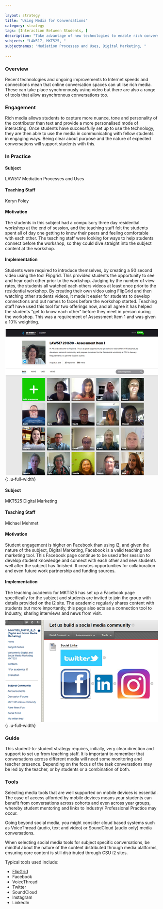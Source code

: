 ```yaml
---

layout: strategy
title: "Using Media for Conversations"
category: strategy
tags: [Interaction Between Students, ]
description: "Take advantage of new technologies to enable rich conversations with students"
subjects: "LAW517, MKT525, "
subjectnames: "Mediation Processes and Uses, Digital Marketing, "

---
```


### Overview

Recent technologies and ongoing improvements to Internet speeds and connections mean that online conversation spaces can utilise rich media. These can take place synchronously using video but there are also a range of tools that allow asynchronous conversations too.

### Engagement

Rich media allows students to capture more nuance, tone and personality of the contributor than text and provide a more personalised mode of interacting. Once students have successfully set up to use the technology, they are then able to use the media in communicating with fellow students in engaging ways. Being clear about purpose and the nature of expected conversations will support students with this.

### In Practice
<div class="u-release practice" >

<div class="practice-item">
<div class="practice-content" markdown="1">

#### Subject

LAW517 Mediation Processes and Uses

#### Teaching Staff

Keryn Foley

#### Motivation

The students in this subject had a compulsory three day residential workshop at the end of session, and the teaching staff felt the students spent all of day one getting to know their peers and feeling comfortable with each other. The teaching staff were looking for ways to help students connect before the workshop, so they could dive straight into the subject content at the workshop.

#### Implementation

Students were required to introduce themselves, by creating a 90 second video using the tool Flipgrid. This provided students the opportunity to see and hear each other prior to the workshop. Judging by the number of view rates, the students all watched each others videos at least once prior to the residential workshop. By creating their own video using FlipGrid and then watching other students videos, it made it easier for students to develop connections and put names to faces before the workshop started. Teaching staff have used this tool for two offerings now, and all agree it has helped the students "get to know each other" before they meet in person during the workshop. This was a requirement of Assessment Item 1 and was given a 10% weighting.

![Screenshot of Flipgrid setup](../images/practices/Using-media-for-conversations-1.png){: .u-full-width}

</div>
</div>

<div class="practice-item">
<div class="practice-content" markdown="1">

#### Subject

MKT525 Digital Marketing

#### Teaching Staff

Michael Mehmet

#### Motivation

Student engagement is higher on Facebook than using i2, and given the nature of the subject, Digital Marketing, Facebook is a valid teaching and marketing tool. This Facebook page continue to be used after session to develop student knowledge and connect with each other and new students well after the subject has finished. It creates opportunities for collaboration and even future work partnership and funding sources.

#### Implementation

The teaching academic for MKT525 has set up a Facebook page specifically for the subject and students are invited to join the group with details provided on the i2 site. The academic regularly shares content with students but more importantly, this page also acts as a connection tool to Industry, sharing interviews and news from visit.

![Screenshot of subject site with links to social media](../images/practices/Using-media-for-conversations-2.png){: .u-full-width}

</div>
</div>
</div>

### Guide

This student-to-student strategy requires, initially, very clear direction and support to set up from teaching staff. It is important to remember that conversations across different media will need some monitoring and teacher presence. Depending on the focus of the task conversations may be led by the teacher, or by students or a combination of both.

### Tools

Selecting media tools that are well supported on mobile devices is essential. The ease of access afforded by mobile devices means your students can benefit from conversations across cohorts and even across year groups, whereby student mentoring and links to Industry/ Professional Practice may occur.

Going beyond social media, you might consider cloud based systems such as VoiceThread (audio, text and video) or SoundCloud (audio only) media conversations.

When selecting social media tools for subject specific conversations, be mindful about the nature of the content distributed through media platforms, ensuring core content is still distributed through CSU i2 sites.

Typical tools used include:

- [FlipGrid](http://flipgrid.com)
- Facebook
- VoiceThread
- Twitter
- SoundCloud
- Instagram
- LinkedIn

